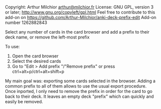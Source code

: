 Copyright: Arthur Milchior arthur@milchior.fr
License: GNU GPL, version 3 or later; http://www.gnu.org/copyleft/gpl.html
Feel free to contribute to this add-on on https://github.com/Arthur-Milchior/anki-deck-prefix-edit
Add-on number 1262882843

Select any number of cards in the card browser and add a prefix to
their deck name, or remove the left-most prefix

To use:

1) Open the card browser
2) Select the desired cards
3) Go to "Edit > Add prefix "/"Remove prefix" or press ctrl+alt+p/ctrl+alt+shift+p

My main goal was: exporting some cards selected in the browser. Adding
a common prefix to all of them allows to use the usual export
procedure. Once inported, I only need to remove the prefix in order
for the card to go back to their deck. It leaves an empty deck
"prefix" which can quickly and easily be removed.
